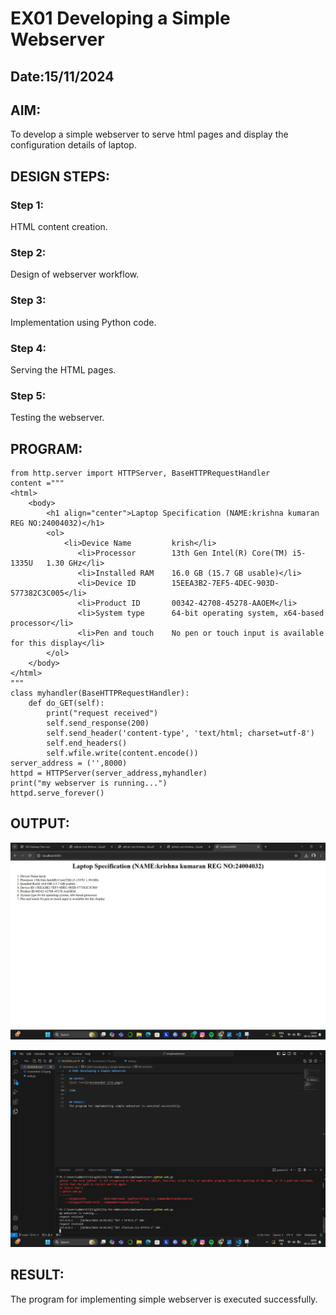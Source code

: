 # EX01 Developing a Simple Webserver
## Date:15/11/2024

## AIM:
To develop a simple webserver to serve html pages and display the configuration details of laptop.

## DESIGN STEPS:
### Step 1: 
HTML content creation.

### Step 2:
Design of webserver workflow.

### Step 3:
Implementation using Python code.

### Step 4:
Serving the HTML pages.

### Step 5:
Testing the webserver.

## PROGRAM:
```
from http.server import HTTPServer, BaseHTTPRequestHandler
content ="""
<html>
    <body>
        <h1 align="center">Laptop Specification (NAME:krishna kumaran REG NO:24004032)</h1>
        <ol>
            <li>Device Name         krish</li>
               <li>Processor        13th Gen Intel(R) Core(TM) i5-1335U   1.30 GHz</li> 
               <li>Installed RAM	16.0 GB (15.7 GB usable)</li>
               <li>Device ID	    15EEA3B2-7EF5-4DEC-903D-577382C3C005</li>
               <li>Product ID	    00342-42708-45278-AAOEM</li>
               <li>System type	    64-bit operating system, x64-based processor</li>
               <li>Pen and touch	No pen or touch input is available for this display</li>
        </ol>     
    </body>
</html>
"""
class myhandler(BaseHTTPRequestHandler):
    def do_GET(self):
        print("request received")
        self.send_response(200)
        self.send_header('content-type', 'text/html; charset=utf-8')
        self.end_headers()
        self.wfile.write(content.encode())
server_address = ('',8000)
httpd = HTTPServer(server_address,myhandler)
print("my webserver is running...")
httpd.serve_forever()
```


## OUTPUT:
![alt text](<Screenshot (13).png>)

![alt text](<Screenshot (14).png>)


## RESULT:
The program for implementing simple webserver is executed successfully.